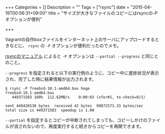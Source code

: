 +++
Categories = []
Description = ""
Tags = ["rsync"]
date = "2015-04-19T00:56:31+09:00"
title = "サイズが大きなファイルのコピーにはrsyncの-Pオプションが便利"

+++

Vagrantの自作boxファイルをインターネット上のサーバにアップロードするときなどに、 `rsync` の `-P` オプションが便利だったのでメモ。

[rsyncのマニュアル](http://manpages.ubuntu.com/manpages/utopic/en/man1/rsync.1.html) によると `-P` オプションは `--partial --progress` と同じとのこと。

`--progress` を指定されると以下の実行例のように、コピー中に進捗状況が表示され、完了した時に結果情報が出力されます。


```
$ rsync -P freebsd-10.1-amd64.box hoge
freebsd-10.1-amd64.box
   449371583 100%  112.62MB/s    0:00:03 (xfer#1, to-check=0/1)

sent 449426538 bytes  received 42 bytes  99872573.33 bytes/sec
total size is 449371583  speedup is 1.00
```

`--partial` を指定するとコピーが中断されてしまっても、コピーしかけのファイルが消されないので、再度実行すると続きからコピーを再開できます。
